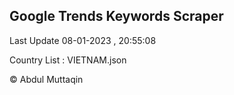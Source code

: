 

## Google Trends Keywords Scraper 
 
Last Update 08-01-2023 , 20:55:08

Country List :
VIETNAM.json



© Abdul Muttaqin 
